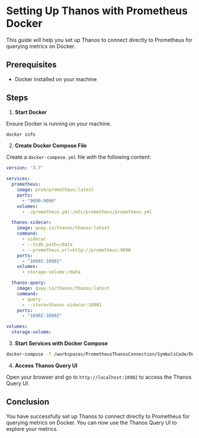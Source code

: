 # Setting Up Thanos with Prometheus Docker

This guide will help you set up Thanos to connect directly to Prometheus for querying metrics on Docker.

## Prerequisites

- Docker installed on your machine

## Steps

1. **Start Docker**

  Ensure Docker is running on your machine.
  
  ```sh
  docker info
  ```

2. **Create Docker Compose File**

  Create a `docker-compose.yml` file with the following content:

  ```yaml
  version: '3.7'

  services:
    prometheus:
      image: prom/prometheus:latest
      ports:
        - "9090:9090"
      volumes:
        - ./prometheus.yml:/etc/prometheus/prometheus.yml

    thanos-sidecar:
      image: quay.io/thanos/thanos:latest
      command:
        - sidecar
        - --tsdb.path=/data
        - --prometheus.url=http://prometheus:9090
      ports:
        - "10901:10901"
      volumes:
        - storage-volume:/data

    thanos-query:
      image: quay.io/thanos/thanos:latest
      command:
        - query
        - --store=thanos-sidecar:10901
      ports:
        - "10902:10902"

  volumes:
    storage-volume:
  ```

3. **Start Services with Docker Compose**

  ```sh
  docker-compose -f /workspaces/PrometheusThanosConnection/SymbolsCode/Docker/docker-compose.yml up -d
  ```

4. **Access Thanos Query UI**

  Open your browser and go to `http://localhost:10902` to access the Thanos Query UI.

## Conclusion

You have successfully set up Thanos to connect directly to Prometheus for querying metrics on Docker. You can now use the Thanos Query UI to explore your metrics.

